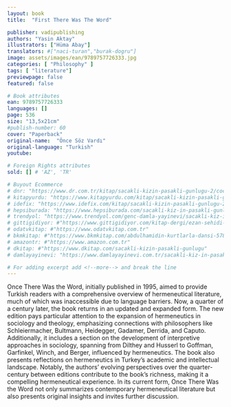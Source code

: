 ```yaml
---
layout: book
title:  "First There Was The Word"

publisher: vadipublishing
authors: "Yasin Aktay"
illustrators: ["Hüma Abay"]
translators: #["naci-turan","burak-dogru"]
image: assets/images/ean/9789757726333.jpg
categories: [ "Philosophy" ]
tags: [ "literature"]
previewpage: false
featured: false

# Book attributes
ean: 9789757726333
languages: []
page: 536
size: "13,5x21cm"
#publish-number: 60
cover: "Paperback"
original-name:  "Önce Söz Vardı"
original-language: "Turkish"
youtube:

# Foreign Rights attributes
sold: [] # 'AZ', 'TR'

# Buyout Ecommerce
# dnr: "https://www.dr.com.tr/kitap/sacakli-kizin-pasakli-gunlugu-2/cocuk-ve-genclik/genclik-10-yas/roman-oyku/urunno=0001893059001"
# kitapyurdu: "https://www.kitapyurdu.com/kitap/sacakli-kizin-pasakli-gunlugu-2-/560122.html&filter_name=Sa%C3%A7akl%C4%B1+K%C4%B1z%27%C4%B1n+Pasakl%C4%B1+G%C3%BCnl%C3%BC%C4%9F%C3%BC+2"
# idefix: "https://www.idefix.com/kitap/sacakli-kizin-pasakli-gunlugu-2/cocuk-ve-genclik/genclik-10-yas/roman-oyku/urunno=0001893059001"
# hepsiburada: "https://www.hepsiburada.com/sacakli-kiz-in-pasakli-gunlugu-2-damla-yayinevi-p-HBV000012ER86"
# trendyol: "https://www.trendyol.com/genc-damla-yayinevi/sacakli-kiz-in-pasakli-gunlugu-2-p-54825777"
# gittigidiyor: #"https://www.gittigidiyor.com/kitap-dergi/ezan-sehidi-adnan-menderes_pdp_732728793"
# odatvkitap: #"https://www.odatvkitap.com.tr"
# bkmkitap: #"https://www.bkmkitap.com/abdulhamidin-kurtlarla-dansi-578226"
# amazontr: #"https://www.amazon.com.tr"
# dkitap: #"https://www.dkitap.com/sacakli-kizin-pasakli-gunlugu"
# damlayayinevi: "https://www.damlayayinevi.com.tr/sacakli-kiz-in-pasakli-gunlugu-2-bu-iste-bi-terslik-var"

# For adding excerpt add <!--more--> and break the line
---
```

Once There Was the Word, initially published
in 1995, aimed to provide Turkish readers with a
comprehensive overview of hermeneutical literature, much of which was inaccessible due to
language barriers. Now, a quarter of a century
later, the book returns in an updated and expanded
form. The new edition pays particular attention to
the expansion of hermeneutics in sociology and
theology, emphasizing connections with philosophers like Schleiermacher, Bultmann, Heidegger,
Gadamer, Derrida, and Caputo. Additionally, it
includes a section on the development of interpretive approaches in sociology, spanning from
Dilthey and Husserl to Goffman, Garfinkel, Winch,
and Berger, influenced by hermeneutics. The
book also presents reflections on hermeneutics in
Turkey’s academic and intellectual landscape. Notably, the authors’ evolving perspectives over the
quarter-century between editions contribute to the
book’s richness, making it a compelling hermeneutical experience. In its current form, Once There
Was the Word not only summarizes contemporary
hermeneutical literature but also presents original
insights and invites further discussion.
<!--more--> 

